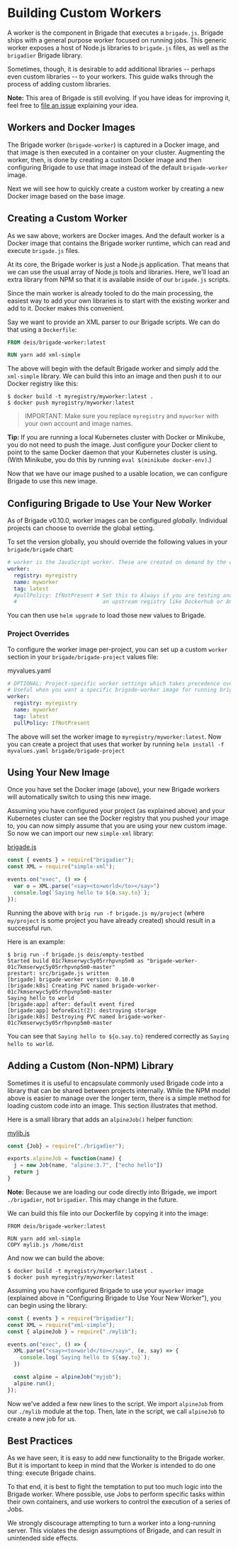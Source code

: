 # Building Custom Workers

A worker is the component in Brigade that executes a `brigade.js`. Brigade ships
with a general purpose worker focused on running jobs. This generic worker
exposes a host of Node.js libraries to `brigade.js` files, as well as the
`brigadier` Brigade library.

Sometimes, though, it is desirable to add additional libraries -- perhaps even
custom libraries -- to your workers. This guide walks through the process of
adding custom libraries.

**Note:** This area of Brigade is still evolving. If you have ideas for improving
it, feel free to [file an issue](https://github.com/Azure/brigade/issues) explaining
your idea.

## Workers and Docker Images

The Brigade worker (`brigade-worker`) is captured in a Docker image, and that
image is then executed in a container on your cluster. Augmenting the worker,
then, is done by creating a custom Docker image and then configuring Brigade
to use that image instead of the default `brigade-worker` image.

Next we will see how to quickly create a custom worker by creating a new
Docker image based on the base image.

## Creating a Custom Worker

As we saw above, workers are Docker images. And the default worker is a Docker
image that contains the Brigade worker runtime, which can read and execute
`brigade.js` files.

At its core, the Brigade worker is just a Node.js application. That means that
we can use the usual array of Node.js tools and libraries. Here, we'll load an
extra library from NPM so that it is available inside of our `brigade.js`
scripts.

Since the main worker is already tooled to do the main processing, the easiest
way to add your own libraries is to start with the existing worker and add to
it. Docker makes this convenient.

Say we want to provide an XML parser to our Brigade scripts. We can do that
using a `Dockerfile`:

```Dockerfile
FROM deis/brigade-worker:latest

RUN yarn add xml-simple
```

The above will begin with the default Brigade worker and simply add the `xml-simple`
library. We can build this into an image and then push it to our Docker registry
like this:

```console
$ docker build -t myregistry/myworker:latest .
$ docker push myregistry/myworker:latest
```

> IMPORTANT: Make sure you replace `myregistry` and `myworker` with your own
> account and image names.

**Tip:** If you are running a local Kubernetes cluster with Docker or Minikube,
you do not need to push the image. Just configure your Docker client
to point to the same Docker daemon that your Kubernetes cluster is using. (With
Minikube, you do this by running `eval $(minikube docker-env)`.)

Now that we have our image pushed to a usable location, we can configure Brigade
to use this new image.

## Configuring Brigade to Use Your New Worker

As of Brigade v0.10.0, worker images can be configured _globally_. Individual
projects can choose to override the global setting.

To set the version globally, you should override the following values in your
`brigade/brigade` chart:

```yaml
# worker is the JavaScript worker. These are created on demand by the controller.
worker:
  registry: myregistry
  name: myworker
  tag: latest
  #pullPolicy: IfNotPresent # Set this to Always if you are testing and using
  #                           an upstream registry like Dockerhub or ACR
```

You can then use `helm upgrade` to load those new values to Brigade.

### Project Overrides

To configure the worker image per-project, you can set up a custom `worker` section
in your `brigade/brigade-project` values file:

myvalues.yaml
```yaml
# OPTIONAL: Project-specific worker settings which takes precedence over brigade-wide settings
# Useful when you want a specific brigade-worker image for running brigade.js of this project.
worker:
  registry: myregistry
  name: myworker
  tag: latest
  pullPolicy: IfNotPresent
```

The above will set the worker image to `myregistry/myworker:latest`. Now you
can create a project that uses that worker by running `helm install -f myvalues.yaml brigade/brigade-project`

## Using Your New Image

Once you have set the Docker image (above), your new Brigade workers will
automatically switch to using this new image.

Assuming you have configured your project (as explained above) and
your Kubernetes cluster can see the Docker registry that you pushed your image to,
you can now simply assume that you are using your new custom image. So now
we can import our new `simple-xml` library:

[brigade.js](examples/workers/brigade.js)
```javascript
const { events } = require("brigadier");
const XML = require("simple-xml");

events.on("exec", () => {
  var o = XML.parse("<say><to>world</to></say>")
  console.log(`Saying hello to ${o.say.to}`);
});

```

Running the above with `brig run -f brigade.js my/project` (where `my/project`
is some project you have already created) should result in a successful run.

Here is an example:
```console
$ brig run -f brigade.js deis/empty-testbed
Started build 01c7kmserwyc5y05rrhpvnp5m0 as "brigade-worker-01c7kmserwyc5y05rrhpvnp5m0-master"
prestart: src/brigade.js written
[brigade] brigade-worker version: 0.10.0
[brigade:k8s] Creating PVC named brigade-worker-01c7kmserwyc5y05rrhpvnp5m0-master
Saying hello to world
[brigade:app] after: default event fired
[brigade:app] beforeExit(2): destroying storage
[brigade:k8s] Destroying PVC named brigade-worker-01c7kmserwyc5y05rrhpvnp5m0-master
```

You can see that `Saying hello to ${o.say.to}` rendered correctly
as `Saying hello to world`.

## Adding a Custom (Non-NPM) Library

Sometimes it is useful to encapsulate commonly used Brigade code into a library
that can be shared between projects internally. While the NPM model above is
easier to manage over the longer term, there is a simple method for loading
custom code into an image. This section illustrates that method.

Here is a small library that adds an `alpineJob()` helper function:

[mylib.js](examples/workers/mylib.js)
```javascript
const {Job} = require("./brigadier");

exports.alpineJob = function(name) {
  j = new Job(name, "alpine:3.7", ["echo hello"])
  return j
}
```

**Note:** Because we are loading our code directly into Brigade, we import
`./brigadier`, not `brigadier`. This may change in the future.

We can build this file into our Dockerfile by copying it into the image:

```
FROM deis/brigade-worker:latest

RUN yarn add xml-simple
COPY mylib.js /home/dist
```

And now we can build the above:

```console
$ docker build -t myregistry/myworker:latest .
$ docker push myregistry/myworker:latest
```

Assuming you have configured Brigade to use your `myworker` image (explained
above in "Configuring Brigade to Use Your New Worker"), you can begin using the
library:

```javascript
const { events } = require("brigadier");
const XML = require("xml-simple");
const { alpineJob } = require("./mylib");

events.on("exec", () => {
  XML.parse("<say><to>world</to></say>", (e, say) => {
    console.log(`Saying hello to ${say.to}`);
  })

  const alpine = alpineJob("myjob");
  alpine.run();
});

```

Now we've added a few new lines to the script. We import `alpineJob` from our
`./mylib` module at the top. Then, late in the script, we call `alpineJob` to
create a new job for us.

## Best Practices

As we have seen, it is easy to add new functionality to the Brigade worker. But
it is important to keep in mind that the Worker is intended to do one thing:
execute Brigade chains.

To that end, it is best to fight the temptation to put too much logic into the
Brigade worker. Where possible, use Jobs to perform specific tasks within their
own containers, and use workers to control the execution of a series of Jobs.

We strongly discourage attempting to turn a worker into a long-running server.
This violates the design assumptions of Brigade, and can result in unintended
side effects.
